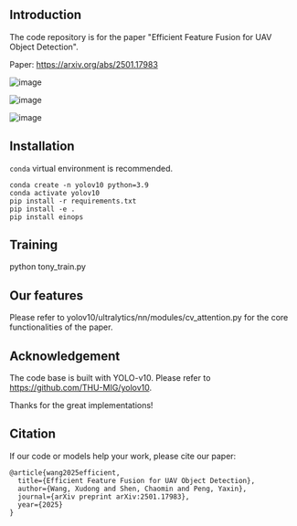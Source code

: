 ## Introduction
The code repository is for the paper "Efficient Feature Fusion for UAV Object Detection".

Paper: https://arxiv.org/abs/2501.17983

![image](https://github.com/user-attachments/assets/c5dbc594-3147-4292-94b0-bd861695d620)

![image](https://github.com/user-attachments/assets/d8905927-dd8b-4024-afb1-0039db9a659a)

![image](https://github.com/user-attachments/assets/676425b0-7883-4260-9db3-a863dff21ad2)



## Installation
`conda` virtual environment is recommended. 
```
conda create -n yolov10 python=3.9
conda activate yolov10
pip install -r requirements.txt
pip install -e .
pip install einops
```

## Training
python tony_train.py


## Our features
Please refer to yolov10/ultralytics/nn/modules/cv_attention.py for the core functionalities of the paper.


## Acknowledgement
The code base is built with YOLO-v10.  Please refer to https://github.com/THU-MIG/yolov10.

Thanks for the great implementations!


## Citation
If our code or models help your work, please cite our paper:
```
@article{wang2025efficient,
  title={Efficient Feature Fusion for UAV Object Detection},
  author={Wang, Xudong and Shen, Chaomin and Peng, Yaxin},
  journal={arXiv preprint arXiv:2501.17983},
  year={2025}
}
```

